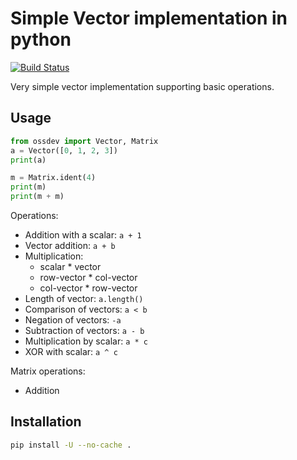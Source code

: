 # Simple Vector implementation in python

[![Build Status](https://travis-ci.com/mfocko/open-source-development-course-hw02-1.svg?branch=pr%2Fstep1)](https://travis-ci.com/mfocko/open-source-development-course-hw02-1)

Very simple vector implementation supporting basic operations.

## Usage

```python
from ossdev import Vector, Matrix
a = Vector([0, 1, 2, 3])
print(a)

m = Matrix.ident(4)
print(m)
print(m + m)
```

Operations:

- Addition with a scalar: `a + 1`
- Vector addition: `a + b`
- Multiplication:
  - scalar \* vector
  - row-vector \* col-vector
  - col-vector \* row-vector
- Length of vector: `a.length()`
- Comparison of vectors: `a < b`
- Negation of vectors: `-a`
- Subtraction of vectors: `a - b`
- Multiplication by scalar: `a * c`
- XOR with scalar: `a ^ c`

Matrix operations:

- Addition

## Installation

```bash
pip install -U --no-cache .
```
